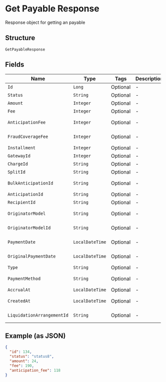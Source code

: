 
# Get Payable Response

Response object for getting an payable

## Structure

`GetPayableResponse`

## Fields

| Name | Type | Tags | Description | Getter | Setter |
|  --- | --- | --- | --- | --- | --- |
| `Id` | `Long` | Optional | - | Long getId() | setId(Long id) |
| `Status` | `String` | Optional | - | String getStatus() | setStatus(String status) |
| `Amount` | `Integer` | Optional | - | Integer getAmount() | setAmount(Integer amount) |
| `Fee` | `Integer` | Optional | - | Integer getFee() | setFee(Integer fee) |
| `AnticipationFee` | `Integer` | Optional | - | Integer getAnticipationFee() | setAnticipationFee(Integer anticipationFee) |
| `FraudCoverageFee` | `Integer` | Optional | - | Integer getFraudCoverageFee() | setFraudCoverageFee(Integer fraudCoverageFee) |
| `Installment` | `Integer` | Optional | - | Integer getInstallment() | setInstallment(Integer installment) |
| `GatewayId` | `Integer` | Optional | - | Integer getGatewayId() | setGatewayId(Integer gatewayId) |
| `ChargeId` | `String` | Optional | - | String getChargeId() | setChargeId(String chargeId) |
| `SplitId` | `String` | Optional | - | String getSplitId() | setSplitId(String splitId) |
| `BulkAnticipationId` | `String` | Optional | - | String getBulkAnticipationId() | setBulkAnticipationId(String bulkAnticipationId) |
| `AnticipationId` | `String` | Optional | - | String getAnticipationId() | setAnticipationId(String anticipationId) |
| `RecipientId` | `String` | Optional | - | String getRecipientId() | setRecipientId(String recipientId) |
| `OriginatorModel` | `String` | Optional | - | String getOriginatorModel() | setOriginatorModel(String originatorModel) |
| `OriginatorModelId` | `String` | Optional | - | String getOriginatorModelId() | setOriginatorModelId(String originatorModelId) |
| `PaymentDate` | `LocalDateTime` | Optional | - | LocalDateTime getPaymentDate() | setPaymentDate(LocalDateTime paymentDate) |
| `OriginalPaymentDate` | `LocalDateTime` | Optional | - | LocalDateTime getOriginalPaymentDate() | setOriginalPaymentDate(LocalDateTime originalPaymentDate) |
| `Type` | `String` | Optional | - | String getType() | setType(String type) |
| `PaymentMethod` | `String` | Optional | - | String getPaymentMethod() | setPaymentMethod(String paymentMethod) |
| `AccrualAt` | `LocalDateTime` | Optional | - | LocalDateTime getAccrualAt() | setAccrualAt(LocalDateTime accrualAt) |
| `CreatedAt` | `LocalDateTime` | Optional | - | LocalDateTime getCreatedAt() | setCreatedAt(LocalDateTime createdAt) |
| `LiquidationArrangementId` | `String` | Optional | - | String getLiquidationArrangementId() | setLiquidationArrangementId(String liquidationArrangementId) |

## Example (as JSON)

```json
{
  "id": 134,
  "status": "status8",
  "amount": 24,
  "fee": 190,
  "anticipation_fee": 118
}
```

